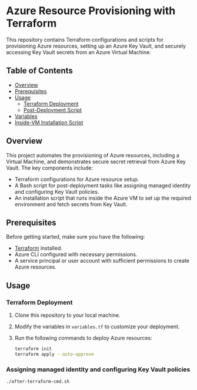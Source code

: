 # Azure Resource Provisioning with Terraform

This repository contains Terraform configurations and scripts for provisioning Azure resources, setting up an Azure Key Vault, and securely accessing Key Vault secrets from an Azure Virtual Machine.

## Table of Contents

- [Overview](#overview)
- [Prerequisites](#prerequisites)
- [Usage](#usage)
  - [Terraform Deployment](https://github.com/Abhimanyu9988/azure-key-vault-with-vm/blob/main/main.tf)
  - [Post-Deployment Script](https://github.com/Abhimanyu9988/azure-key-vault-with-vm/blob/main/after-terraform-cmd.sh)
- [Variables](https://github.com/Abhimanyu9988/azure-key-vault-with-vm/blob/main/variables.tf)
- [Inside-VM Installation Script](https://github.com/Abhimanyu9988/azure-key-vault-with-vm/blob/main/install-script-inside-vm.sh)


## Overview

This project automates the provisioning of Azure resources, including a Virtual Machine, and demonstrates secure secret retrieval from Azure Key Vault. The key components include:

- Terraform configurations for Azure resource setup.
- A Bash script for post-deployment tasks like assigning managed identity and configuring Key Vault policies.
- An installation script that runs inside the Azure VM to set up the required environment and fetch secrets from Key Vault.

## Prerequisites

Before getting started, make sure you have the following:

- [Terraform](https://www.terraform.io/downloads.html) installed.
- Azure CLI configured with necessary permissions.
- A service principal or user account with sufficient permissions to create Azure resources.

## Usage

### Terraform Deployment

1. Clone this repository to your local machine.

2. Modify the variables in `variables.tf` to customize your deployment.

3. Run the following commands to deploy Azure resources:

   ```bash
   terraform init
   terraform apply --auto-approve

### Assigning managed identity and configuring Key Vault policies 

```bash
./after-terraform-cmd.sh